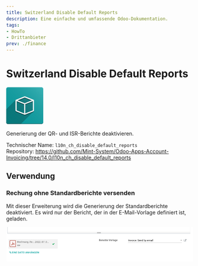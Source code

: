 ```yaml
---
title: Switzerland Disable Default Reports
description: Eine einfache und umfassende Odoo-Dokumentation.
tags:
- HowTo
- Drittanbieter
prev: ./finance
---
```

# Switzerland Disable Default Reports
![icon_oms_box](attachments/icon_oms_box.png)

Generierung der QR- und ISR-Berichte deaktivieren.

Technischer Name: `l10n_ch_disable_default_reports`\
Repository: <https://github.com/Mint-System/Odoo-Apps-Account-Invoicing/tree/14.0/l10n_ch_disable_default_reports>

## Verwendung

### Rechung ohne Standardberichte versenden

Mit dieser Erweiterung wird die Generierung der Standardberichte deaktiviert. Es wird nur der Bericht, der in der E-Mail-Vorlage definiert ist, geladen.

![](attachments/Switzerland%20Disable%20Default%20Reports.png)